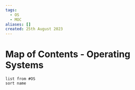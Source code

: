 ```yaml
---
tags:
  - OS
  - MOC
aliases: []
created: 25th August 2023
---
```


# Map of Contents - Operating Systems

```dataview
list from #OS
sort name
```
